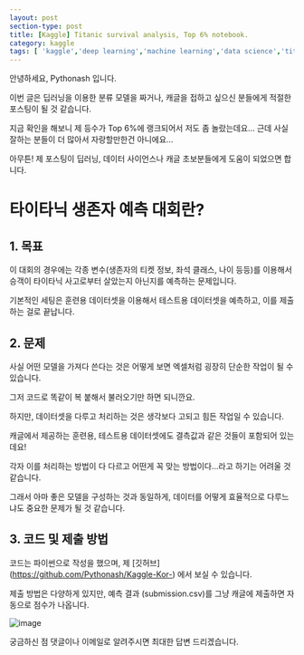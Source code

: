 ```yaml
---
layout: post
section-type: post
title: [Kaggle] Titanic survival analysis, Top 6% notebook.
category: kaggle
tags: [ 'kaggle','deep learning','machine learning','data science','titanic' ]
---
```


안녕하세요, Pythonash 입니다.

이번 글은 딥러닝을 이용한 분류 모델을 짜거나, 캐글을 접하고 싶으신 분들에게 적절한 포스팅이 될 것 같습니다.

지금 확인을 해보니 제 등수가 Top 6%에 랭크되어서 저도 좀 놀랐는데요... 근데 사실 잘하는 분들이 더 많아서 자랑할만한건 아니에요...

아무튼! 제 포스팅이 딥러닝, 데이터 사이언스나 캐글 초보분들에게 도움이 되었으면 합니다.

# 타이타닉 생존자 예측 대회란?

## 1. 목표

이 대회의 경우에는 각종 변수(생존자의 티켓 정보, 좌석 클래스, 나이 등등)를 이용해서 승객이 타이타닉 사고로부터 살았는지 아닌지를 예측하는 문제입니다.

기본적인 세팅은 훈련용 데이터셋을 이용해서 테스트용 데이터셋을 예측하고, 이를 제출하는 걸로 끝납니다.

## 2. 문제

사실 어떤 모델을 가져다 쓴다는 것은 어떻게 보면 엑셀처럼 굉장히 단순한 작업이 될 수 있습니다.

그저 코드로 똑같이 복 붙해서 불러오기만 하면 되니깐요.

하지만, 데이터셋을 다루고 처리하는 것은 생각보다 고되고 힘든 작업일 수 있습니다.

캐글에서 제공하는 훈련용, 테스트용 데이터셋에도 결측값과 같은 것들이 포함되어 있는데요!

각자 이를 처리하는 방법이 다 다르고 어떤게 꼭 맞는 방법이다...라고 하기는 어려울 것 같습니다.

그래서 아마 좋은 모델을 구성하는 것과 동일하게, 데이터를 어떻게 효율적으로 다루느냐도 중요한 문제가 될 것 같습니다.

## 3. 코드 및 제출 방법

코드는 파이썬으로 작성을 했으며, 제 [깃허브] (https://github.com/Pythonash/Kaggle-Kor-) 에서 보실 수 있습니다.

제출 방법은 다양하게 있지만, 예측 결과 (submission.csv)를 그냥 캐글에 제출하면 자동으로 점수가 나옵니다.

![image](https://user-images.githubusercontent.com/91790368/152633260-a524b4e7-92a5-4de6-be22-9266419e5ae5.png)


궁금하신 점 댓글이나 이메일로 알려주시면 최대한 답변 드리겠습니다.
